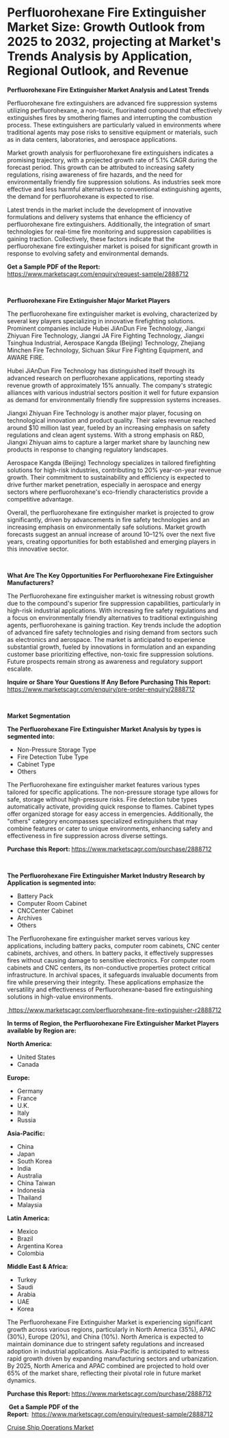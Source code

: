 <p><h1>Perfluorohexane Fire Extinguisher Market Size: Growth Outlook from 2025 to 2032, projecting at Market's Trends Analysis by Application, Regional Outlook, and Revenue</h1></p><p><strong>Perfluorohexane Fire Extinguisher Market Analysis and Latest Trends</strong></p>
<p><p>Perfluorohexane fire extinguishers are advanced fire suppression systems utilizing perfluorohexane, a non-toxic, fluorinated compound that effectively extinguishes fires by smothering flames and interrupting the combustion process. These extinguishers are particularly valued in environments where traditional agents may pose risks to sensitive equipment or materials, such as in data centers, laboratories, and aerospace applications.</p><p>Market growth analysis for perfluorohexane fire extinguishers indicates a promising trajectory, with a projected growth rate of 5.1% CAGR during the forecast period. This growth can be attributed to increasing safety regulations, rising awareness of fire hazards, and the need for environmentally friendly fire suppression solutions. As industries seek more effective and less harmful alternatives to conventional extinguishing agents, the demand for perfluorohexane is expected to rise.</p><p>Latest trends in the market include the development of innovative formulations and delivery systems that enhance the efficiency of perfluorohexane fire extinguishers. Additionally, the integration of smart technologies for real-time fire monitoring and suppression capabilities is gaining traction. Collectively, these factors indicate that the perfluorohexane fire extinguisher market is poised for significant growth in response to evolving safety and environmental demands.</p></p>
<p><strong>Get a Sample PDF of the Report:&nbsp;</strong> <a href="https://www.marketscagr.com/enquiry/request-sample/2888712?utm_campaign=3068&utm_medium=2&utm_source=Github&utm_content=ia&utm_term=14032025&utm_id=perfluorohexane-fire-extinguisher">https://www.marketscagr.com/enquiry/request-sample/2888712</a></p>
<p>&nbsp;</p>
<p><strong>Perfluorohexane Fire Extinguisher Major Market Players</strong></p>
<p><p>The perfluorohexane fire extinguisher market is evolving, characterized by several key players specializing in innovative firefighting solutions. Prominent companies include Hubei JiAnDun Fire Technology, Jiangxi Zhiyuan Fire Technology, Jiangxi JA Fire Fighting Technology, Jiangxi Tsinghua Industrial, Aerospace Kangda (Beijing) Technology, Zhejiang Minchen Fire Technology, Sichuan Sikur Fire Fighting Equipment, and AWARE FIRE.</p><p>Hubei JiAnDun Fire Technology has distinguished itself through its advanced research on perfluorohexane applications, reporting steady revenue growth of approximately 15% annually. The company's strategic alliances with various industrial sectors position it well for future expansion as demand for environmentally friendly fire suppression systems increases.</p><p>Jiangxi Zhiyuan Fire Technology is another major player, focusing on technological innovation and product quality. Their sales revenue reached around $10 million last year, fueled by an increasing emphasis on safety regulations and clean agent systems. With a strong emphasis on R&D, Jiangxi Zhiyuan aims to capture a larger market share by launching new products in response to changing regulatory landscapes.</p><p>Aerospace Kangda (Beijing) Technology specializes in tailored firefighting solutions for high-risk industries, contributing to 20% year-on-year revenue growth. Their commitment to sustainability and efficiency is expected to drive further market penetration, especially in aerospace and energy sectors where perfluorohexane's eco-friendly characteristics provide a competitive advantage.</p><p>Overall, the perfluorohexane fire extinguisher market is projected to grow significantly, driven by advancements in fire safety technologies and an increasing emphasis on environmentally safe solutions. Market growth forecasts suggest an annual increase of around 10–12% over the next five years, creating opportunities for both established and emerging players in this innovative sector.</p></p>
<p>&nbsp;</p>
<p><strong>What Are The Key Opportunities For Perfluorohexane Fire Extinguisher Manufacturers?</strong></p>
<p><p>The Perfluorohexane fire extinguisher market is witnessing robust growth due to the compound's superior fire suppression capabilities, particularly in high-risk industrial applications. With increasing fire safety regulations and a focus on environmentally friendly alternatives to traditional extinguishing agents, perfluorohexane is gaining traction. Key trends include the adoption of advanced fire safety technologies and rising demand from sectors such as electronics and aerospace. The market is anticipated to experience substantial growth, fueled by innovations in formulation and an expanding customer base prioritizing effective, non-toxic fire suppression solutions. Future prospects remain strong as awareness and regulatory support escalate.</p></p>
<p><strong>Inquire or Share Your Questions If Any Before Purchasing This Report:</strong> <a href="https://www.marketscagr.com/enquiry/pre-order-enquiry/2888712?utm_campaign=3068&utm_medium=2&utm_source=Github&utm_content=ia&utm_term=14032025&utm_id=perfluorohexane-fire-extinguisher">https://www.marketscagr.com/enquiry/pre-order-enquiry/2888712</a></p>
<p>&nbsp;</p>
<p><strong>Market Segmentation</strong></p>
<p><strong>The Perfluorohexane Fire Extinguisher Market Analysis by types is segmented into:</strong></p>
<p><ul><li> Non-Pressure Storage Type</li><li>Fire Detection Tube Type</li><li>Cabinet Type</li><li>Others </li></ul></p>
<p><p>The Perfluorohexane fire extinguisher market features various types tailored for specific applications. The non-pressure storage type allows for safe, storage without high-pressure risks. Fire detection tube types automatically activate, providing quick response to flames. Cabinet types offer organized storage for easy access in emergencies. Additionally, the "others" category encompasses specialized extinguishers that may combine features or cater to unique environments, enhancing safety and effectiveness in fire suppression across diverse settings.</p></p>
<p><strong>Purchase this Report:&nbsp;</strong><a href="https://www.marketscagr.com/purchase/2888712?utm_campaign=3068&utm_medium=2&utm_source=Github&utm_content=ia&utm_term=14032025&utm_id=perfluorohexane-fire-extinguisher">https://www.marketscagr.com/purchase/2888712</a></p>
<p>&nbsp;</p>
<p><strong>The Perfluorohexane Fire Extinguisher Market Industry Research by Application is segmented into:</strong></p>
<p><ul><li> Battery Pack</li><li>Computer Room Cabinet</li><li>CNCCenter Cabinet</li><li>Archives</li><li>Others </li></ul></p>
<p><p>The Perfluorohexane fire extinguisher market serves various key applications, including battery packs, computer room cabinets, CNC center cabinets, archives, and others. In battery packs, it effectively suppresses fires without causing damage to sensitive electronics. For computer room cabinets and CNC centers, its non-conductive properties protect critical infrastructure. In archival spaces, it safeguards invaluable documents from fire while preserving their integrity. These applications emphasize the versatility and effectiveness of Perfluorohexane-based fire extinguishing solutions in high-value environments.</p></p>
<p><a href="https://www.marketscagr.com/perfluorohexane-fire-extinguisher-r2888712?utm_campaign=3068&utm_medium=2&utm_source=Github&utm_content=ia&utm_term=14032025&utm_id=perfluorohexane-fire-extinguisher">&nbsp;https://www.marketscagr.com/perfluorohexane-fire-extinguisher-r2888712</a></p>
<p><strong>In terms of Region, the Perfluorohexane Fire Extinguisher Market Players available by Region are:</strong></p>
<p>
    <p> <strong> North America: </strong>
        <ul>
            <li>United States</li>
            <li>Canada</li>
        </ul>
        </p> 
    <p> <strong> Europe: </strong>
        <ul>
            <li>Germany</li>
            <li>France</li>
            <li>U.K.</li>
            <li>Italy</li>
            <li>Russia</li>
        </ul>
        </p> 
    <p> <strong> Asia-Pacific: </strong>
        <ul>
            <li>China</li>
            <li>Japan</li>
            <li>South Korea</li>
            <li>India</li>
            <li>Australia</li>
            <li>China Taiwan</li>
            <li>Indonesia</li>
            <li>Thailand</li>
            <li>Malaysia</li>
        </ul>
        </p> 
    <p> <strong> Latin America: </strong>
        <ul>
            <li>Mexico</li>
            <li>Brazil</li>
            <li>Argentina Korea</li>
            <li>Colombia</li>
        </ul>
        </p> 
    <p> <strong> Middle East & Africa: </strong>
        <ul>
            <li>Turkey</li>
            <li>Saudi</li>
            <li>Arabia</li>
            <li>UAE</li>
            <li>Korea</li>
        </ul>
    </p>
    </p>
<p><p>The Perfluorohexane Fire Extinguisher Market is experiencing significant growth across various regions, particularly in North America (35%), APAC (30%), Europe (20%), and China (10%). North America is expected to maintain dominance due to stringent safety regulations and increased adoption in industrial applications. Asia-Pacific is anticipated to witness rapid growth driven by expanding manufacturing sectors and urbanization. By 2025, North America and APAC combined are projected to hold over 65% of the market share, reflecting their pivotal role in future market dynamics.</p></p>
<p><strong>Purchase this Report: </strong><a href="https://www.marketscagr.com/purchase/2888712?utm_campaign=3068&utm_medium=2&utm_source=Github&utm_content=ia&utm_term=14032025&utm_id=perfluorohexane-fire-extinguisher">https://www.marketscagr.com/purchase/2888712</a></p>
<p>&nbsp;<strong>Get a Sample PDF of the Report:&nbsp;&nbsp;</strong><a href="https://www.marketscagr.com/enquiry/request-sample/2888712?utm_campaign=3068&utm_medium=2&utm_source=Github&utm_content=ia&utm_term=14032025&utm_id=perfluorohexane-fire-extinguisher">https://www.marketscagr.com/enquiry/request-sample/2888712</a></p>
<p><strong></strong></p>
<p><p><a href="https://github.com/paljuhubeyde/Market-Research-Report-List-1/blob/main/cruise-ship-operations-market.md?utm_campaign=3068&utm_medium=2&utm_source=Github&utm_content=ia&utm_term=14032025&utm_id=perfluorohexane-fire-extinguisher">Cruise Ship Operations Market</a></p></p>